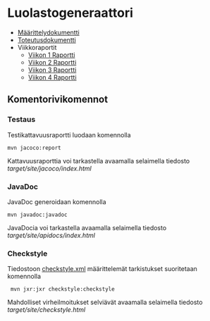 # Luolastogeneraattori

- [Määrittelydokumentti](https://github.com/KalliMiika/luolastogeneraattori/blob/master/dokumentaatio/m%C3%A4%C3%A4rittelydokumentti.md)
- [Toteutusdokumentti](https://github.com/KalliMiika/luolastogeneraattori/blob/master/dokumentaatio/toteutusdokumentti.md)
- Viikkoraportit
  - [Viikon 1 Raportti](https://github.com/KalliMiika/luolastogeneraattori/blob/master/dokumentaatio/viikko_raportti_1.md)
  - [Viikon 2 Raportti](https://github.com/KalliMiika/luolastogeneraattori/blob/master/dokumentaatio/viikko_raportti_2.md)
  - [Viikon 3 Raportti](https://github.com/KalliMiika/luolastogeneraattori/blob/master/dokumentaatio/viikko_raportti_3.md)
  - [Viikon 4 Raportti](https://github.com/KalliMiika/luolastogeneraattori/blob/master/dokumentaatio/viikko_raportti_4.md)

## Komentorivikomennot

### Testaus

Testikattavuusraportti luodaan komennolla

```
mvn jacoco:report
```

Kattavuusraporttia voi tarkastella avaamalla selaimella tiedosto _target/site/jacoco/index.html_

### JavaDoc

JavaDoc generoidaan komennolla

```
mvn javadoc:javadoc
```

JavaDocia voi tarkastella avaamalla selaimella tiedosto _target/site/apidocs/index.html_

### Checkstyle

Tiedostoon [checkstyle.xml](https://github.com/KalliMiika/luolastogeneraattori/blob/master/luolastogeneraattori/checkstyle.xml) määrittelemät tarkistukset suoritetaan komennolla

```
 mvn jxr:jxr checkstyle:checkstyle
```

Mahdolliset virheilmoitukset selviävät avaamalla selaimella tiedosto _target/site/checkstyle.html_
